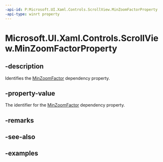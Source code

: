 ```yaml
---
-api-id: P:Microsoft.UI.Xaml.Controls.ScrollView.MinZoomFactorProperty
-api-type: winrt property
---
```


# Microsoft.UI.Xaml.Controls.ScrollView.MinZoomFactorProperty

<!--
public static Windows.UI.Xaml.DependencyProperty MinZoomFactorProperty { get; }
-->


## -description

Identifies the [MinZoomFactor](scrollview_minzoomfactor.md) dependency property.

## -property-value

The identifier for the [MinZoomFactor](scrollview_minzoomfactor.md) dependency property.

## -remarks

## -see-also

## -examples


